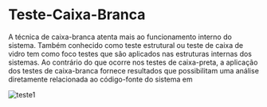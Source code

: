 # Teste-Caixa-Branca

A técnica de caixa-branca atenta mais ao funcionamento interno do sistema. Também conhecido como
teste estrutural ou teste de caixa de vidro tem como foco testes que são aplicados nas estruturas internas
dos sistemas. Ao contrário do que ocorre nos testes de caixa-preta, a aplicação dos testes de caixa-branca
fornece resultados que possibilitam uma análise diretamente relacionada ao código-fonte do sistema em

![teste1](https://github.com/Felepenhos/Teste-Caixa-Branca/assets/116446769/6ff5c272-dcc1-41f2-86ae-0a9db2cf64d8)

